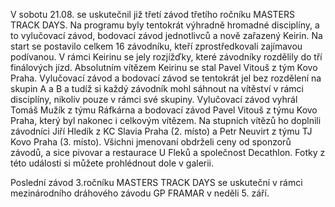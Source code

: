 V sobotu 21.08. se uskutečnil již třetí závod třetího ročníku MASTERS TRACK DAYS. Na programu byly tentokrát výhradně hromadné disciplíny, a to vylučovací závod, bodovací závod jednotlivců a nově zařazený Keirin. Na start se postavilo celkem 16 závodníku, kteří zprostředkovali zajímavou podívanou. V rámci Keirinu se jely rozjížďky, které závodníky rozdělily do tří finálových jízd. Absolutním vítězem Keirinu se stal Pavel Vitouš z tým Kovo Praha. Vylučovací závod a bodovací závod se tentokrát jel bez rozdělení na skupin A a B a tudíž si každý závodník mohl sáhnout na vítěství v rámci disciplíny, nikoliv pouze v rámci své skupiny. Vylučovací závod vyhrál Tomáš Mužík z týmu Ráfkárna a bodovací závod Pavel Vitouš z týmu Kovo Praha, který byl nakonec i celkovým vítězem. Na stupních vítězů ho doplnili závodníci Jiří Hledík z KC Slavia Praha (2. místo) a Petr Neuvirt z týmu TJ Kovo Praha (3. místo). Všichni jmenovaní obdrželi ceny od sponzorů závodů, a sice pivovar a restaurace U Fleků a společnost Decathlon. Fotky z této události si můžete prohlédnout dole v galerii. 

Poslední závod 3.ročníku MASTERS TRACK DAYS se uskuteční v rámci mezinárodního dráhového závodu GP FRAMAR v neděli 5. září. 
